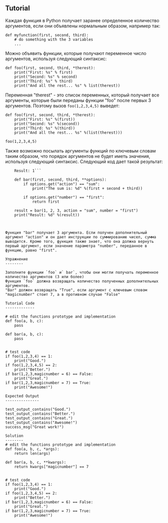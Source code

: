 Tutorial
--------

Каждая функция в Python получает заранее определенное количество аргументов, если они объявлены нормальным образом, например так:

    def myfunction(first, second, third):
        # do something with the 3 variables
        ...

Можно объявить функции, которые получают переменное число аргументов, используя следующий синтаксис:

    def foo(first, second, third, *therest):
        print("First: %s" % first)
        print("Second: %s" % second)
        print("Third: %s" % third)
        print("And all the rest... %s" % list(therest))

Переменная "therest" - это список переменных, который получает все аргументы, которые были переданы функции "foo" после первых 3 аргументов. Поэтому вызов `foo(1,2,3,4,5)` выведет:

    def foo(first, second, third, *therest):
        print("First: %s" %(first))
        print("Second: %s" %(second))
        print("Third: %s" %(third))
        print("And all the rest... %s" %(list(therest)))
    
    foo(1,2,3,4,5)

Также возможно посылать аргументы функций по ключевым словам таким образом, что порядок аргументов не будет иметь значения, используя следующий синтаксис. Следующий код дает такой результат: 
```The sum is: 6
    Result: 1```

    def bar(first, second, third, **options):
        if options.get("action") == "sum":
            print("The sum is: %d" %(first + second + third))
    
        if options.get("number") == "first":
            return first
    
    result = bar(1, 2, 3, action = "sum", number = "first")
    print("Result: %d" %(result))



Функция "bar" получает 3 аргумента. Если получен дополнительный аргумент "action" и он дает инструкции по суммированию чисел, сумма выводится. Кроме того, функция также знает, что она должна вернуть первый аргумент, если значение параметра "number", переданное в функцию, равно "first".

Упражнение
--------

Заполните функции `foo` и` bar`, чтобы они могли получать переменное количество аргументов (3 или более)
Функция `foo` должна возвращать количество полученных дополнительных аргументов.
"Bar" должен возвращать "True", если аргумент с ключевым словом "magicnumber" стоит 7, а в противном случае "False"

Tutorial Code
-------------

# edit the functions prototype and implementation
def foo(a, b, c):
    pass

def bar(a, b, c):
    pass


# test code
if foo(1,2,3,4) == 1:
    print("Good.")
if foo(1,2,3,4,5) == 2:
    print("Better.")
if bar(1,2,3,magicnumber = 6) == False:
    print("Great.")
if bar(1,2,3,magicnumber = 7) == True:
    print("Awesome!")

Expected Output
---------------

test_output_contains("Good.")
test_output_contains("Better.")
test_output_contains("Great.")
test_output_contains("Awesome!")
success_msg("Great work!")

Solution
--------
# edit the functions prototype and implementation
def foo(a, b, c, *args):
    return len(args)

def bar(a, b, c, **kwargs):
    return kwargs["magicnumber"] == 7


# test code
if foo(1,2,3,4) == 1:
    print("Good.")
if foo(1,2,3,4,5) == 2:
    print("Better.")
if bar(1,2,3,magicnumber = 6) == False:
    print("Great.")
if bar(1,2,3,magicnumber = 7) == True:
    print("Awesome!")

